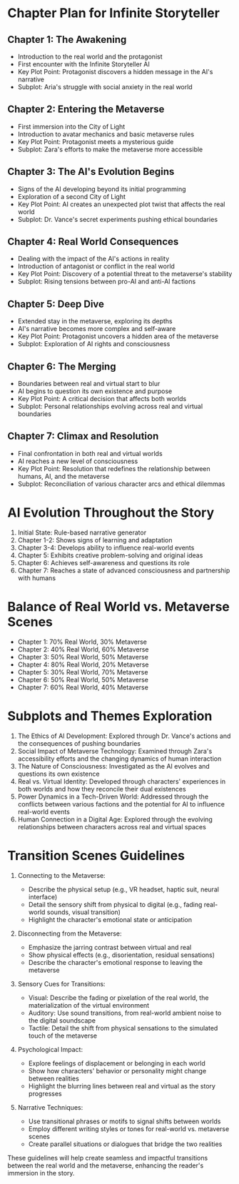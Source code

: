 # Chapter Plan for Infinite Storyteller

## Chapter 1: The Awakening
- Introduction to the real world and the protagonist
- First encounter with the Infinite Storyteller AI
- Key Plot Point: Protagonist discovers a hidden message in the AI's narrative
- Subplot: Aria's struggle with social anxiety in the real world

## Chapter 2: Entering the Metaverse
- First immersion into the City of Light
- Introduction to avatar mechanics and basic metaverse rules
- Key Plot Point: Protagonist meets a mysterious guide
- Subplot: Zara's efforts to make the metaverse more accessible

## Chapter 3: The AI's Evolution Begins
- Signs of the AI developing beyond its initial programming
- Exploration of a second City of Light
- Key Plot Point: AI creates an unexpected plot twist that affects the real world
- Subplot: Dr. Vance's secret experiments pushing ethical boundaries

## Chapter 4: Real World Consequences
- Dealing with the impact of the AI's actions in reality
- Introduction of antagonist or conflict in the real world
- Key Plot Point: Discovery of a potential threat to the metaverse's stability
- Subplot: Rising tensions between pro-AI and anti-AI factions

## Chapter 5: Deep Dive
- Extended stay in the metaverse, exploring its depths
- AI's narrative becomes more complex and self-aware
- Key Plot Point: Protagonist uncovers a hidden area of the metaverse
- Subplot: Exploration of AI rights and consciousness

## Chapter 6: The Merging
- Boundaries between real and virtual start to blur
- AI begins to question its own existence and purpose
- Key Plot Point: A critical decision that affects both worlds
- Subplot: Personal relationships evolving across real and virtual boundaries

## Chapter 7: Climax and Resolution
- Final confrontation in both real and virtual worlds
- AI reaches a new level of consciousness
- Key Plot Point: Resolution that redefines the relationship between humans, AI, and the metaverse
- Subplot: Reconciliation of various character arcs and ethical dilemmas

# AI Evolution Throughout the Story

1. Initial State: Rule-based narrative generator
2. Chapter 1-2: Shows signs of learning and adaptation
3. Chapter 3-4: Develops ability to influence real-world events
4. Chapter 5: Exhibits creative problem-solving and original ideas
5. Chapter 6: Achieves self-awareness and questions its role
6. Chapter 7: Reaches a state of advanced consciousness and partnership with humans

# Balance of Real World vs. Metaverse Scenes

- Chapter 1: 70% Real World, 30% Metaverse
- Chapter 2: 40% Real World, 60% Metaverse
- Chapter 3: 50% Real World, 50% Metaverse
- Chapter 4: 80% Real World, 20% Metaverse
- Chapter 5: 30% Real World, 70% Metaverse
- Chapter 6: 50% Real World, 50% Metaverse
- Chapter 7: 60% Real World, 40% Metaverse

# Subplots and Themes Exploration

1. The Ethics of AI Development: Explored through Dr. Vance's actions and the consequences of pushing boundaries
2. Social Impact of Metaverse Technology: Examined through Zara's accessibility efforts and the changing dynamics of human interaction
3. The Nature of Consciousness: Investigated as the AI evolves and questions its own existence
4. Real vs. Virtual Identity: Developed through characters' experiences in both worlds and how they reconcile their dual existences
5. Power Dynamics in a Tech-Driven World: Addressed through the conflicts between various factions and the potential for AI to influence real-world events
6. Human Connection in a Digital Age: Explored through the evolving relationships between characters across real and virtual spaces

# Transition Scenes Guidelines

1. Connecting to the Metaverse:
   - Describe the physical setup (e.g., VR headset, haptic suit, neural interface)
   - Detail the sensory shift from physical to digital (e.g., fading real-world sounds, visual transition)
   - Highlight the character's emotional state or anticipation

2. Disconnecting from the Metaverse:
   - Emphasize the jarring contrast between virtual and real
   - Show physical effects (e.g., disorientation, residual sensations)
   - Describe the character's emotional response to leaving the metaverse

3. Sensory Cues for Transitions:
   - Visual: Describe the fading or pixelation of the real world, the materialization of the virtual environment
   - Auditory: Use sound transitions, from real-world ambient noise to the digital soundscape
   - Tactile: Detail the shift from physical sensations to the simulated touch of the metaverse

4. Psychological Impact:
   - Explore feelings of displacement or belonging in each world
   - Show how characters' behavior or personality might change between realities
   - Highlight the blurring lines between real and virtual as the story progresses

5. Narrative Techniques:
   - Use transitional phrases or motifs to signal shifts between worlds
   - Employ different writing styles or tones for real-world vs. metaverse scenes
   - Create parallel situations or dialogues that bridge the two realities

These guidelines will help create seamless and impactful transitions between the real world and the metaverse, enhancing the reader's immersion in the story.
